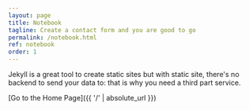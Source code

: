 ```yaml
---
layout: page
title: Notebook
tagline: Create a contact form and you are good to go
permalink: /notebook.html
ref: notebook
order: 1
---
```


Jekyll is a great tool to create static sites but with static site, there's no backend to send your data to: that is why you need a third part service.

[Go to the Home Page]({{ '/' | absolute_url }})
